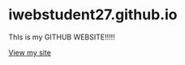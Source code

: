 # iwebstudent27.github.io
ThIs is my GITHUB WEBSITE!!!!!

[View my site](https://iwebstudent30.github.io/)